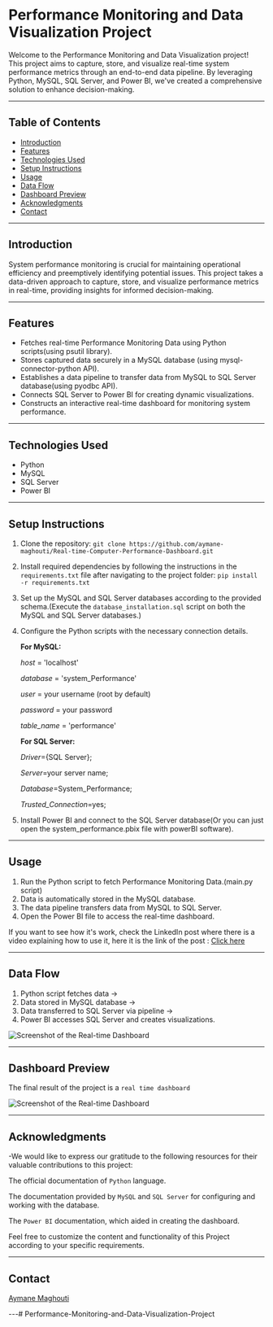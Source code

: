 # Performance Monitoring and Data Visualization Project

Welcome to the Performance Monitoring and Data Visualization project! This project aims to capture, store, and visualize real-time system performance metrics through an end-to-end data pipeline. By leveraging Python, MySQL, SQL Server, and Power BI, we've created a comprehensive solution to enhance decision-making.

----
## Table of Contents

- [Introduction](#introduction)
- [Features](#features)
- [Technologies Used](#technologies-used)
- [Setup Instructions](#setup-instructions)
- [Usage](#usage)
- [Data Flow](#data-flow)
- [Dashboard Preview](#dashboard-preview)
- [Acknowledgments](#acknowledgments)
- [Contact](#contact)

----
## Introduction

System performance monitoring is crucial for maintaining operational efficiency and preemptively identifying potential issues. This project takes a data-driven approach to capture, store, and visualize performance metrics in real-time, providing insights for informed decision-making.

---
## Features

- Fetches real-time Performance Monitoring Data using Python scripts(using psutil library).
- Stores captured data securely in a MySQL database (using mysql-connector-python API).
- Establishes a data pipeline to transfer data from MySQL to SQL Server database(using pyodbc API).
- Connects SQL Server to Power BI for creating dynamic visualizations.
- Constructs an interactive real-time dashboard for monitoring system performance.

---
## Technologies Used

- Python
- MySQL
- SQL Server
- Power BI

---
## Setup Instructions

1. Clone the repository: `git clone https://github.com/aymane-maghouti/Real-time-Computer-Performance-Dashboard.git`
2. Install required dependencies by following the instructions in the `requirements.txt` file after navigating to the project folder:
`pip install -r requirements.txt`
3. Set up the MySQL and SQL Server databases according to the provided schema.(Execute the `database_installation.sql` script on both the MySQL and SQL Server databases.)
4. Configure the Python scripts with the necessary connection details.

    **For MySQL:**

    *host* = 'localhost'

    *database* = 'system_Performance'

    *user* = your username (root by default)

    *password* = your password

    *table_name* = 'performance'

    **For SQL Server:**

    *Driver*={SQL Server};

    *Server*=your server name;

    *Database*=System_Performance;

    *Trusted_Connection*=yes;


5. Install Power BI and connect to the SQL Server database(Or you can just open the system_performance.pbix file with powerBI software).

---
## Usage

1. Run the Python script to fetch Performance Monitoring Data.(main.py script)
2. Data is automatically stored in the MySQL database.
3. The data pipeline transfers data from MySQL to SQL Server.
4. Open the Power BI file to access the real-time dashboard.

If you want to see how it's work, check the LinkedIn post where there is a video explaining how to use it, here it is the link of the post : <a href="https://www.linkedin.com/posts/aymane-maghouti_dataengineering-powerbi-realtimedata-activity-7095452030726455296-oTct?utm_source=share&utm_medium=member_desktop" target="_blank">Click here</a>

---
## Data Flow

1. Python script fetches data →
2. Data stored in MySQL database →
3. Data transferred to SQL Server via pipeline →
4. Power BI accesses SQL Server and creates visualizations.

![Screenshot of the Real-time Dashboard](/images/workFlow.png)

---
## Dashboard Preview

The final result of the project is a `real time dashboard`

![Screenshot of the Real-time Dashboard](/images/system_performance.png)

---
## Acknowledgments
-We would like to express our gratitude to the following resources for their valuable contributions to this project:

The official documentation of `Python` language.

The documentation provided by `MySQL` and `SQL Server` for configuring and working with the database.

The `Power BI` documentation, which aided in creating the dashboard.


Feel free to customize the content and functionality of this Project according to your specific requirements.

---
## Contact
<a href="https://www.linkedin.com/in/aymane-maghouti/" target="_blank">Aymane Maghouti</a><br>


---# Performance-Monitoring-and-Data-Visualization-Project
